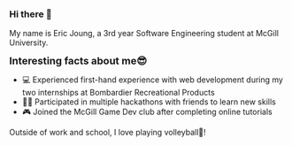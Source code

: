 ### Hi there 👋

My name is Eric Joung, a 3rd year Software Engineering student at McGill University.

<font size="4"> **Interesting facts about me😎** </font>
- 💻 Experienced first-hand experience with web development during my two internships at Bombardier Recreational Products
- 🧑‍💻 Participated in multiple hackathons with friends to learn new skills
- 🎮 Joined the McGill Game Dev club after completing online tutorials

Outside of work and school, I love playing volleyball🏐! 
